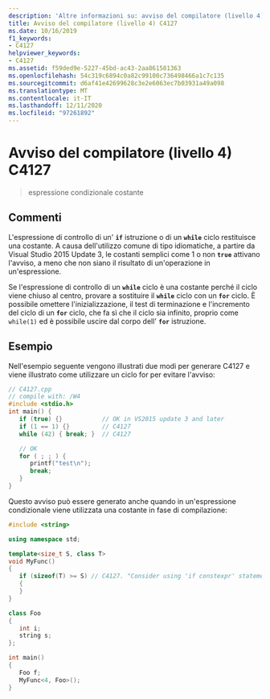 ```yaml
---
description: 'Altre informazioni su: avviso del compilatore (livello 4) C4127'
title: Avviso del compilatore (livello 4) C4127
ms.date: 10/16/2019
f1_keywords:
- C4127
helpviewer_keywords:
- C4127
ms.assetid: f59ded9e-5227-45bd-ac43-2aa861581363
ms.openlocfilehash: 54c319c6894c0a82c99100c736498466a1c7c135
ms.sourcegitcommit: d6af41e42699628c3e2e6063ec7b03931a49a098
ms.translationtype: MT
ms.contentlocale: it-IT
ms.lasthandoff: 12/11/2020
ms.locfileid: "97261892"
---
```

# <a name="compiler-warning-level-4-c4127"></a>Avviso del compilatore (livello 4) C4127

> espressione condizionale costante

## <a name="remarks"></a>Commenti

L'espressione di controllo di un' **`if`** istruzione o di un **`while`** ciclo restituisce una costante. A causa dell'utilizzo comune di tipo idiomatiche, a partire da Visual Studio 2015 Update 3, le costanti semplici come 1 o non **`true`** attivano l'avviso, a meno che non siano il risultato di un'operazione in un'espressione.

Se l'espressione di controllo di un **`while`** ciclo è una costante perché il ciclo viene chiuso al centro, provare a sostituire il **`while`** ciclo con un **`for`** ciclo. È possibile omettere l'inizializzazione, il test di terminazione e l'incremento del ciclo di un **`for`** ciclo, che fa sì che il ciclo sia infinito, proprio come `while(1)` ed è possibile uscire dal corpo dell' **`for`** istruzione.

## <a name="example"></a>Esempio

Nell'esempio seguente vengono illustrati due modi per generare C4127 e viene illustrato come utilizzare un ciclo for per evitare l'avviso:

```cpp
// C4127.cpp
// compile with: /W4
#include <stdio.h>
int main() {
   if (true) {}           // OK in VS2015 update 3 and later
   if (1 == 1) {}         // C4127
   while (42) { break; }  // C4127

   // OK
   for ( ; ; ) {
      printf("test\n");
      break;
   }
}
```

Questo avviso può essere generato anche quando in un'espressione condizionale viene utilizzata una costante in fase di compilazione:

```cpp
#include <string>

using namespace std;

template<size_t S, class T>
void MyFunc()
{
   if (sizeof(T) >= S) // C4127. "Consider using 'if constexpr' statement instead"
   {
   }
}

class Foo
{
   int i;
   string s;
};

int main()
{
   Foo f;
   MyFunc<4, Foo>();
}
```
